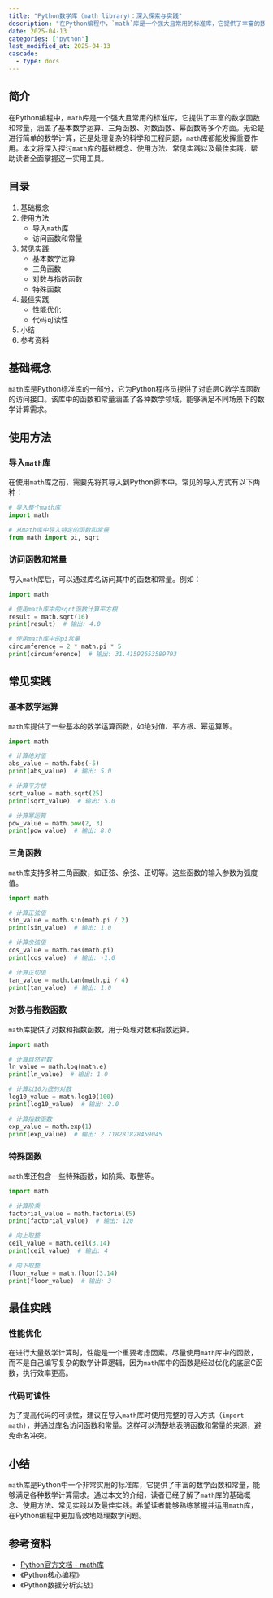 ```yaml
---
title: "Python数学库（math library）：深入探索与实践"
description: "在Python编程中，`math`库是一个强大且常用的标准库，它提供了丰富的数学函数和常量，涵盖了基本数学运算、三角函数、对数函数、幂函数等多个方面。无论是进行简单的数学计算，还是处理复杂的科学和工程问题，`math`库都能发挥重要作用。本文将深入探讨`math`库的基础概念、使用方法、常见实践以及最佳实践，帮助读者全面掌握这一实用工具。"
date: 2025-04-13
categories: ["python"]
last_modified_at: 2025-04-13
cascade:
  - type: docs
---
```



## 简介
在Python编程中，`math`库是一个强大且常用的标准库，它提供了丰富的数学函数和常量，涵盖了基本数学运算、三角函数、对数函数、幂函数等多个方面。无论是进行简单的数学计算，还是处理复杂的科学和工程问题，`math`库都能发挥重要作用。本文将深入探讨`math`库的基础概念、使用方法、常见实践以及最佳实践，帮助读者全面掌握这一实用工具。

<!-- more -->
## 目录
1. 基础概念
2. 使用方法
    - 导入`math`库
    - 访问函数和常量
3. 常见实践
    - 基本数学运算
    - 三角函数
    - 对数与指数函数
    - 特殊函数
4. 最佳实践
    - 性能优化
    - 代码可读性
5. 小结
6. 参考资料

## 基础概念
`math`库是Python标准库的一部分，它为Python程序员提供了对底层C数学库函数的访问接口。该库中的函数和常量涵盖了各种数学领域，能够满足不同场景下的数学计算需求。

## 使用方法
### 导入`math`库
在使用`math`库之前，需要先将其导入到Python脚本中。常见的导入方式有以下两种：
```python
# 导入整个math库
import math

# 从math库中导入特定的函数和常量
from math import pi, sqrt
```
### 访问函数和常量
导入`math`库后，可以通过库名访问其中的函数和常量。例如：
```python
import math

# 使用math库中的sqrt函数计算平方根
result = math.sqrt(16)
print(result)  # 输出: 4.0

# 使用math库中的pi常量
circumference = 2 * math.pi * 5
print(circumference)  # 输出: 31.41592653589793
```

## 常见实践
### 基本数学运算
`math`库提供了一些基本的数学运算函数，如绝对值、平方根、幂运算等。
```python
import math

# 计算绝对值
abs_value = math.fabs(-5)
print(abs_value)  # 输出: 5.0

# 计算平方根
sqrt_value = math.sqrt(25)
print(sqrt_value)  # 输出: 5.0

# 计算幂运算
pow_value = math.pow(2, 3)
print(pow_value)  # 输出: 8.0
```

### 三角函数
`math`库支持多种三角函数，如正弦、余弦、正切等。这些函数的输入参数为弧度值。
```python
import math

# 计算正弦值
sin_value = math.sin(math.pi / 2)
print(sin_value)  # 输出: 1.0

# 计算余弦值
cos_value = math.cos(math.pi)
print(cos_value)  # 输出: -1.0

# 计算正切值
tan_value = math.tan(math.pi / 4)
print(tan_value)  # 输出: 1.0
```

### 对数与指数函数
`math`库提供了对数和指数函数，用于处理对数和指数运算。
```python
import math

# 计算自然对数
ln_value = math.log(math.e)
print(ln_value)  # 输出: 1.0

# 计算以10为底的对数
log10_value = math.log10(100)
print(log10_value)  # 输出: 2.0

# 计算指数函数
exp_value = math.exp(1)
print(exp_value)  # 输出: 2.718281828459045
```

### 特殊函数
`math`库还包含一些特殊函数，如阶乘、取整等。
```python
import math

# 计算阶乘
factorial_value = math.factorial(5)
print(factorial_value)  # 输出: 120

# 向上取整
ceil_value = math.ceil(3.14)
print(ceil_value)  # 输出: 4

# 向下取整
floor_value = math.floor(3.14)
print(floor_value)  # 输出: 3
```

## 最佳实践
### 性能优化
在进行大量数学计算时，性能是一个重要考虑因素。尽量使用`math`库中的函数，而不是自己编写复杂的数学计算逻辑，因为`math`库中的函数是经过优化的底层C函数，执行效率更高。

### 代码可读性
为了提高代码的可读性，建议在导入`math`库时使用完整的导入方式（`import math`），并通过库名访问函数和常量。这样可以清楚地表明函数和常量的来源，避免命名冲突。

## 小结
`math`库是Python中一个非常实用的标准库，它提供了丰富的数学函数和常量，能够满足各种数学计算需求。通过本文的介绍，读者已经了解了`math`库的基础概念、使用方法、常见实践以及最佳实践。希望读者能够熟练掌握并运用`math`库，在Python编程中更加高效地处理数学问题。

## 参考资料
- [Python官方文档 - math库](https://docs.python.org/3/library/math.html)
- 《Python核心编程》
- 《Python数据分析实战》
